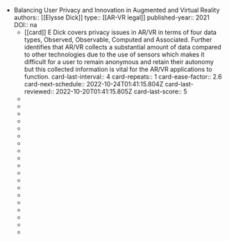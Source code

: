 - Balancing User Privacy and Innovation in Augmented and Virtual Reality
  authors:: [[Elysse Dick]]
  type:: [[AR-VR legal]]
  published-year:: 2021
  DOI:: na
	- [[card]] E Dick covers privacy issues in AR/VR in terms of four data types, Observed, Observable, Computed and Associated. Further identifies that AR/VR collects a substantial amount of data compared to other technologies due to the use of sensors which makes it difficult for a user to remain anonymous and retain their autonomy but this collected information is vital for the AR/VR applications to function.
	  card-last-interval:: 4
	  card-repeats:: 1
	  card-ease-factor:: 2.6
	  card-next-schedule:: 2022-10-24T01:41:15.804Z
	  card-last-reviewed:: 2022-10-20T01:41:15.805Z
	  card-last-score:: 5
	-
	-
	-
	-
	-
	-
	-
	-
	-
	-
	-
	-
	-
	-
	-
	-
	-
	-
	-